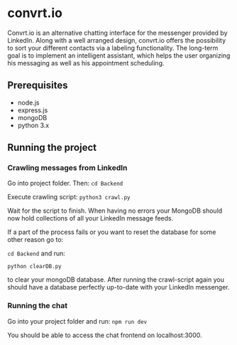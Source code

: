 # convrt.io

Convrt.io is an alternative chatting interface for the messenger provided by LinkedIn. Along with a well arranged design, convrt.io offers the possibility to sort your different contacts via a labeling functionality. The long-term goal is to implement an intelligent assistant, which helps the user organizing his messaging as well as his appointment scheduling.

## Prerequisites

- node.js
- express.js
- mongoDB
- python 3.x

## Running the project

### Crawling messages from LinkedIn

Go into project folder. Then:
`cd Backend`

Execute crawling script:
`python3 crawl.py`

Wait for the script to finish. When having no errors your MongoDB should now hold collections of all your LinkedIn message feeds.

If a part of the process fails or you want to reset the database for some other reason go to:

`cd Backend`
and run:

`python clearDB.py`

to clear your mongoDB database. After running the crawl-script again you should have a database perfectly up-to-date with your LinkedIn messenger.

### Running the chat

Go into your project folder and run:
`npm run dev`

You should be able to access the chat frontend on localhost:3000.
